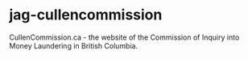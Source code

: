# jag-cullencommission
CullenCommission.ca - the website of the Commission of Inquiry into Money Laundering in British Columbia.
